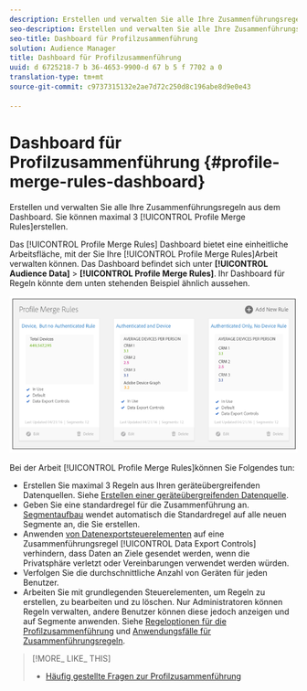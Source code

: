 ```yaml
---
description: Erstellen und verwalten Sie alle Ihre Zusammenführungsregeln aus dem Dashboard. Sie können maximal 3 Profile Zusammenführungsregeln erstellen.
seo-description: Erstellen und verwalten Sie alle Ihre Zusammenführungsregeln aus dem Dashboard. Sie können maximal 3 Profile Zusammenführungsregeln erstellen.
seo-title: Dashboard für Profilzusammenführung
solution: Audience Manager
title: Dashboard für Profilzusammenführung
uuid: d 6725218-7 b 36-4653-9900-d 67 b 5 f 7702 a 0
translation-type: tm+mt
source-git-commit: c9737315132e2ae7d72c250d8c196abe8d9e0e43

---
```



# Dashboard für Profilzusammenführung {#profile-merge-rules-dashboard}

Erstellen und verwalten Sie alle Ihre Zusammenführungsregeln aus dem Dashboard. Sie können maximal 3 [!UICONTROL Profile Merge Rules]erstellen.

Das [!UICONTROL Profile Merge Rules] Dashboard bietet eine einheitliche Arbeitsfläche, mit der Sie Ihre [!UICONTROL Profile Merge Rules]Arbeit verwalten können. Das Dashboard befindet sich unter **[!UICONTROL Audience Data]** &gt; **[!UICONTROL Profile Merge Rules]**. Ihr Dashboard für Regeln könnte dem unten stehenden Beispiel ähnlich aussehen.

![](assets/profile-dashboard.png)

Bei der Arbeit [!UICONTROL Profile Merge Rules]können Sie Folgendes tun:

* Erstellen Sie maximal 3 Regeln aus Ihren geräteübergreifenden Datenquellen. Siehe [Erstellen einer geräteübergreifenden Datenquelle](../../features/profile-merge-rules/merge-rules-start.md#create-data-source).
* Geben Sie eine standardregel für die Zusammenführung an. [Segmentaufbau](../../features/segments/segment-builder.md) wendet automatisch die Standardregel auf alle neuen Segmente an, die Sie erstellen.
* Anwenden [von Datenexportsteuerelementen](../../features/data-export-controls.md#) auf eine Zusammenführungsregel [!UICONTROL Data Export Controls] verhindern, dass Daten an Ziele gesendet werden, wenn die Privatsphäre verletzt oder Vereinbarungen verwendet werden würden.
* Verfolgen Sie die durchschnittliche Anzahl von Geräten für jeden Benutzer.
* Arbeiten Sie mit grundlegenden Steuerelementen, um Regeln zu erstellen, zu bearbeiten und zu löschen. Nur Administratoren können Regeln verwalten, andere Benutzer können diese jedoch anzeigen und auf Segmente anwenden. Siehe [Regeloptionen für die Profilzusammenführung](../../features/profile-merge-rules/merge-rule-definitions.md) und [Anwendungsfälle für Zusammenführungsregeln](../../features/profile-merge-rules/merge-rule-targeting-options.md).

>[!MORE_ LIKE_ THIS]
>
>* [Häufig gestellte Fragen zur Profilzusammenführung](../../faq/faq-profile-merge.md)

